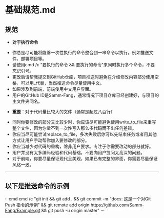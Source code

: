 # 基础规范.md
## 规范
* **对于执行命令**
 - 你总是尽可能将能够一次性执行的命令整合到一串命令以执行，例如推送文件，部署项目等。
 - 请使用cmd /c "要执行的命令 && 要执行的命令"来同时执行多个命令，不要忘记引号。
- 更改后请帮我提交到GitHub仓库，项目推送时避免在介绍修改内容部分使用空格，可以用_代替，当然推送命令尽量使用中文。
- 如果涉及到前端，前端使用中文用户界面。
- 用户的GitHub ID是Samm-Fang，通常情况下项目仓库已经创建好，与项目的主文件夹同名。
* **重要**：对于代码量比较大的文件（通常是超过八百行）
 - 同时你要修改的部分又比较少时，你应该尽可能避免使用write_to_file来重写整个文件，因为你做不到一次性写入那么多代码而不出任何差错。
 - 你应当尽可能尝试replace_to_file，多次失败后你可以先结束任务或者用其他方式让用户手动帮你加入要修改的部分。
 - 你应当减少对代码的重构，除非用户要求。专注于你需要改动的部分就好。
- 用户并没有太多编码经验和代码基础，不要向用户提问太高深的问题。
- 对于前端，你要尽量保证现代且美观，如果已有完整的界面，你需要尽量保证风格一致。

---

## 以下是推送命令的示例
···cmd
cmd /c "git init && git add . && git commit -m "docs: 这是一个对Git Push 指令的示例" && git remote add origin https://github.com/Samm-Fang/Example.git && git push -u origin master"
···